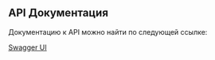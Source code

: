 ## API Документация

Документацию к API можно найти по следующей ссылке:

[Swagger UI](http://localhost:8080/swagger-ui/index.html)

